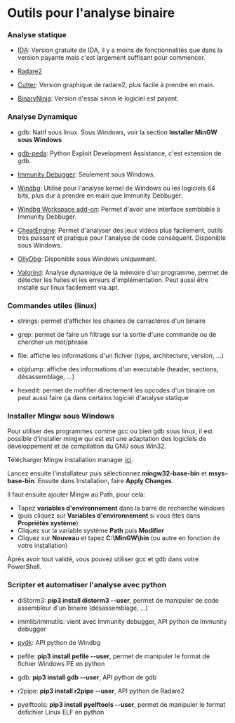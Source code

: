
# Outils pour l'analyse binaire


### Analyse statique
- [IDA](https://www.hex-rays.com/products/ida/support/download_freeware/): Version gratuite de IDA, il y a moins de fonctionnalités que dans la version payante
  mais c'est largement suffisant pour commencer.

- [Radare2](https://rada.re/n/radare2.html)
    
- [Cutter](https://cutter.re/): Version graphique de radare2, plus facile à prendre en main.
    
- [BinaryNinja](https://binary.ninja/): Version d'essai sinon le logiciel est payant.


### Analyse Dynamique
- gdb: Natif sous linux. Sous Windows, voir la section **Installer MinGW sous Windows**
- [gdb-peda](https://github.com/longld/peda): Python Exploit Development Assistance, c'est extension de gdb.
    
- [Immunity Debugger](https://www.immunityinc.com/products/debugger/): Seulement sous Windows.
    
- [Windbg](https://developer.microsoft.com/fr-fr/windows/downloads/windows-10-sdk/): Utilisé pour l'analyse kernel de Windows ou les logiciels 64 bits,
  plus dur à prendre en main que Immunity Debbuger.
- [Windbg Workspace add-on](https://www.zachburlingame.com/2011/12/customizing-your-windbg-workspace-and-color-scheme/): Permet d'avoir une interface semblable à Immunity Debbuger.
    
- [CheatEngine](https://www.cheatengine.org/): Permet d'analyser des jeux vidéos plus facilement, outils très puissant et pratique pour l'analyse de code conséquent.
  Disponible sous Windows.
    
- [OllyDbg](http://www.ollydbg.de/): Disponible sous Windows uniquement.
    
- [Valgrind](https://valgrind.org/): Analyse dynamique de la mémoire d'un programme, permet de détecter les fuites et les erreurs d'implémentation.
  Peut aussi être installé sur linux facilement via apt.


### Commandes utiles (linux)
- strings: permet d'afficher les chaines de carractères d'un binaire
   
- grep: permet de faire un filtrage sur la sortie d'une commande ou de chercher un mot/phrase
    
- file: affiche les informations d'un fichier (type, architecture, version, ...)
    
- objdump: affiche des informations d'un executable (header, sections, désassemblage, ...)
    
- hexedit: permet de mofifier directement les opcodes d'un binaire
  on peut aussi faire ça dans certains logiciel d'analyse statique
      
     
### Installer Mingw sous Windows
Pour utiliser des programmes comme gcc ou bien gdb sous linux, il est possible d'installer
mingw qui est est une adaptation des logiciels de développement et de compilation du GNU sous Win32.

Télécharger Mingw installation manager [ici](https://osdn.net/projects/mingw/downloads/68260/mingw-get-setup.exe).

Lancez ensuite l'installateur puis sélectionnez **mingw32-base-bin** et **msys-base-bin**.
Ensuite dans Installation, faire **Apply Changes**.

Il faut ensuite ajouter Mingw au Path, pour cela:
- Tapez **variables d'environnement** dans la barre de recherche windows
- (puis cliquez sur **Variables d'environnement** si vous êtes dans **Propriétés système**)
- Cliquez sur la variable système **Path** puis **Modifier**
- Cliquez sur **Nouveau** et tapez **C:\MinGW\bin** (ou autre en fonction de votre installation)

Après avoir tout validé, vous pouvez utiliser gcc et gdb dans votre PowerShell.
     
     
### Scripter et automatiser l'analyse avec python
- diStorm3: **pip3 install distorm3 --user**, permet de manipuler de code assembleur d'un binaire (désassemblage, ...)
  
- immlib/immutils: vient avec Immunity debugger, API python de Immunity debugger
  
- [pydk](https://githomelab.ru/pykd/pykd): API python de Windbg
  
- pefile: **pip3 install pefile --user**, permet de manipuler le format de fichier Windows PE en python
       
- gdb: **pip3 install gdb --user**, API python de gdb
        
- r2pipe: **pip3 install r2pipe --user**, API python de Radare2
    
- pyelftools: **pip3 install pyelftools --user**, permet de manipuler le format defichier Linux ELF en python
